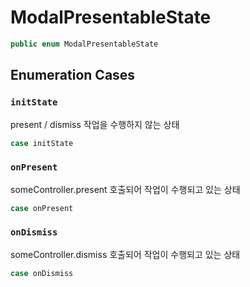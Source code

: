 # ModalPresentableState

``` swift
public enum ModalPresentableState 
```

## Enumeration Cases

### `initState`

present / dismiss 작업을 수행하지 않는 상태

``` swift
case initState
```

### `onPresent`

someController.present 호출되어 작업이 수행되고 있는 상태

``` swift
case onPresent
```

### `onDismiss`

someController.dismiss 호출되어 작업이 수행되고 있는 상태

``` swift
case onDismiss
```
